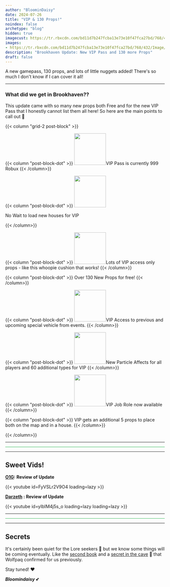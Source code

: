 ```yaml
---
author: "BloominDaisy"
date: 2024-07-26
title: "VIP & 130 Props!"
noindex: false
archetype: "blog"
hidden: true
imagecust: https://tr.rbxcdn.com/bd11d7b247fcba13e73e10f47fca27bd/768/432/Image/Png
images:
- https://tr.rbxcdn.com/bd11d7b247fcba13e73e10f47fca27bd/768/432/Image/Png
description: "Brookhaven Update: New VIP Pass and 130 more Props"
draft: false
---
```


A new gamepass, 130 props, and lots of little nuggets added! There's so much I don't know if I can cover it all!

---

### What did we get in Brookhaven??

This update came with so many new props both Free and for the new VIP Pass that I honestly cannot list them all here! So here are the main points to call out :stars:

{{< column "grid-2 post-block" >}}


{{< column "post-block-dot" >}}
<img src="/images/blog/vip_pass_999_robux.png" loading="lazy" style="width: auto; height: 100px;">VIP Pass is currently 999 Robux
{{< /column>}}

{{< column "post-block-dot" >}}
<img src="/images/blog/vip_no_wait_time_to_spawn_house.png" loading="lazy" style="width: auto; height: 100px;">

<p>No Wait to load new houses for VIP</p>
{{< /column>}}

{{< column "post-block-dot" >}}
<img src="/images/blog/vip_prop_whoopie_cushion.png" loading="lazy" style="width: auto; height: 100px;">Lots of VIP access only props - like this whoopie cushion that works!
{{< /column>}}

{{< column "post-block-dot" >}}
Over 130 New Props for free!
{{< /column>}}

{{< column "post-block-dot" >}}
<img src="/images/blog/vip_special_vehical_access.png" loading="lazy" style="width: auto; height: 100px;">VIP Access to previous and upcoming special vehicle from events.
{{< /column>}}

{{< column "post-block-dot" >}}
<img src="/images/blog/vip_special_affects.png" loading="lazy" style="width: auto; height: 100px;">New Particle Affects for all players and 60 additional types for VIP
{{< /column>}}

{{< column "post-block-dot" >}}
<img src="/images/blog/vip_job_role_name.png" loading="lazy" style="width: auto; height: 100px;">VIP Job Role now available
{{< /column>}}

{{< column "post-block-dot" >}}
VIP gets an additional 5 props to place both on the map and in a house.
{{< /column>}}

{{< /column>}}

---

<hr style="background-color: #28b44c" size=8 class="post-block">

---

## Sweet Vids!


<div class="grid-2 post-vid-dot">


**[O1G](https://www.youtube.com/@Only1Gam3r): Review of Update** <div class="grid-1">{{< youtube id=FyVSLr2V9O4 loading=lazy >}}</div>


**[Darzeth](https://www.youtube.com/@XdarzethX) : Review of Update** <div class="grid-1">{{< youtube id=yIbIM4j5s_o loading=lazy loading=lazy >}}</div>

</div>

---

<hr style="background-color: #28b44c" size=8 class="post-block">

---

## Secrets

It's certainly been quiet for the Lore seekers :thinking: but we know some things will be coming eventually. Like the [second book](/lore/quests/knight_of_the_castle) and a [secret in the cave](/casebook/interesting/hidden_valley_cave/#wolfpaq-confirms) :eyes: that Wolfpaq confirmed for us previously. 

Stay tuned!
:heart:

_**Bloomindaisy**_ <span class="nowrap"><span class="emojify">💕</span>